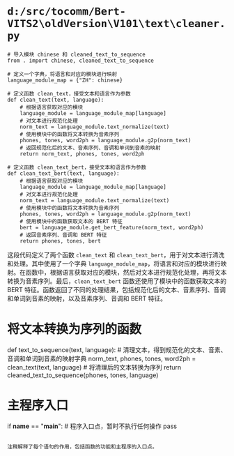 # `d:/src/tocomm/Bert-VITS2\oldVersion\V101\text\cleaner.py`

```
# 导入模块 chinese 和 cleaned_text_to_sequence
from . import chinese, cleaned_text_to_sequence

# 定义一个字典，将语言和对应的模块进行映射
language_module_map = {"ZH": chinese}

# 定义函数 clean_text，接受文本和语言作为参数
def clean_text(text, language):
    # 根据语言获取对应的模块
    language_module = language_module_map[language]
    # 对文本进行规范化处理
    norm_text = language_module.text_normalize(text)
    # 使用模块中的函数将文本转换为音素序列
    phones, tones, word2ph = language_module.g2p(norm_text)
    # 返回规范化后的文本、音素序列、音调和单词到音素的映射
    return norm_text, phones, tones, word2ph

# 定义函数 clean_text_bert，接受文本和语言作为参数
def clean_text_bert(text, language):
    # 根据语言获取对应的模块
    language_module = language_module_map[language]
    # 对文本进行规范化处理
    norm_text = language_module.text_normalize(text)
    # 使用模块中的函数将文本转换为音素序列
    phones, tones, word2ph = language_module.g2p(norm_text)
    # 使用模块中的函数获取文本的 BERT 特征
    bert = language_module.get_bert_feature(norm_text, word2ph)
    # 返回音素序列、音调和 BERT 特征
    return phones, tones, bert
```

这段代码定义了两个函数 `clean_text` 和 `clean_text_bert`，用于对文本进行清洗和处理。其中使用了一个字典 `language_module_map`，将语言和对应的模块进行映射。在函数中，根据语言获取对应的模块，然后对文本进行规范化处理，再将文本转换为音素序列。最后，`clean_text_bert` 函数还使用了模块中的函数获取文本的 BERT 特征。函数返回了不同的处理结果，包括规范化后的文本、音素序列、音调和单词到音素的映射，以及音素序列、音调和 BERT 特征。
# 将文本转换为序列的函数
def text_to_sequence(text, language):
    # 清理文本，得到规范化的文本、音素、音调和单词到音素的映射字典
    norm_text, phones, tones, word2ph = clean_text(text, language)
    # 将清理后的文本转换为序列
    return cleaned_text_to_sequence(phones, tones, language)


# 主程序入口
if __name__ == "__main__":
    # 程序入口点，暂时不执行任何操作
    pass
```

注释解释了每个语句的作用，包括函数的功能和主程序的入口点。
```